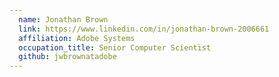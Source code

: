 ```yaml
---
  name: Jonathan Brown
  link: https://www.linkedin.com/in/jonathan-brown-2006661
  affiliation: Adobe Systems
  occupation_title: Senior Computer Scientist
  github: jwbrownatadobe
---
```


